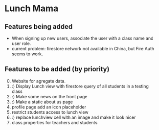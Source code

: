 # Lunch Mama

## Features being added
- When signing up new users, associate the user with a class name
  and user role.
- current problem: firestore network not available in China, but Fire Auth seems to work.

## Features to be added (by priority)
0. Website for agregate data.
1. :) Display Lunch view with firestore query of all students in a testing class
2. :) Make some news on the front page
3. :) Make a static about us page
4. profile page add an icon placeholder
5. restrict students access to lunch view
6. :) replace lunchview cell with an image and make it look nicer
7. class properties for teachers and students

